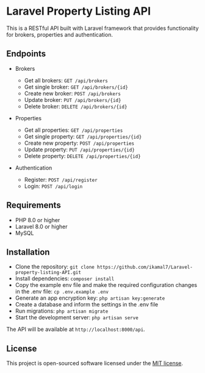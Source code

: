 Laravel Property Listing API
============================

This is a RESTful API built with Laravel framework that provides functionality for brokers, properties and authentication.

Endpoints
---------

*   Brokers

    *   Get all brokers: `GET /api/brokers`
    *   Get single broker: `GET /api/brokers/{id}`
    *   Create new broker: `POST /api/brokers`
    *   Update broker: `PUT /api/brokers/{id}`
    *   Delete broker: `DELETE /api/brokers/{id}`
*   Properties

    *   Get all properties: `GET /api/properties`
    *   Get single property: `GET /api/properties/{id}`
    *   Create new property: `POST /api/properties`
    *   Update property: `PUT /api/properties/{id}`
    *   Delete property: `DELETE /api/properties/{id}`
*   Authentication

    *   Register: `POST /api/register`
    *   Login: `POST /api/login`

Requirements
------------

*   PHP 8.0 or higher
*   Laravel 8.0 or higher
*   MySQL

Installation
------------

*   Clone the repository: `git clone https://github.com/ikamal7/Laravel-property-listing-API.git`
*   Install dependencies: `composer install`
*   Copy the example env file and make the required configuration changes in the .env file: `cp .env.example .env`
*   Generate an app encryption key: `php artisan key:generate`
*   Create a database and inform the settings in the .env file
*   Run migrations: `php artisan migrate`
*   Start the development server: `php artisan serve`

The API will be available at `http://localhost:8000/api`.

License
-------

This project is open-sourced software licensed under the [MIT license](https://opensource.org/licenses/MIT).
